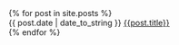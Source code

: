<article>
<div class="contents">
{% for post in site.posts %}
  <div class="postlink-link">
    <span>{{ post.date | date_to_string }}</span>
    <a href="{{ post.url | prepend:site.baseurl }}">{{post.title}}</a> 
  </div>
{% endfor %}
</div>
</article>